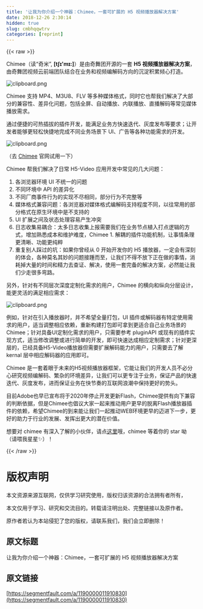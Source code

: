 ```yaml
---
title: '让我为你介绍一个神器：Chimee，一套可扩展的 H5 视频播放器解决方案' 
date: 2018-12-26 2:30:14
hidden: true
slug: cmbhqqwtrv
categories: [reprint]
---
```


{{< raw >}}

                    
<p>Chimee（读“奇米”, <strong>[tʃɪ'mɪ:]</strong>）是由奇舞团开源的一套 <strong>H5 视频播放器解决方案</strong>，由奇舞团视频云前端团队结合在业务和视频编解码方向的沉淀积累倾心打造。</p>
<p><span class="img-wrap"><img data-src="/img/bVX8GW?w=640&amp;h=364" src="https://static.alili.tech/img/bVX8GW?w=640&amp;h=364" alt="clipboard.png" title="clipboard.png" style="cursor: pointer; display: inline;"></span></p>
<p>Chimee 支持 MP4、M3U8、FLV 等多种媒体格式，同时它也帮我们解决了大部分的兼容性、差异化问题，包括全屏、自动播放、内联播放、直播解码等常见媒体播放需求。</p>
<p>通过便捷的可热插拔的插件开发，能满足业务方快速迭代、灰度发布等要求；让开发者能够更轻松快捷地完成不同业务场景下 UI、广告等各种功能需求的开发。</p>
<p><span class="img-wrap"><img data-src="/img/bVX8G4?w=640&amp;h=248" src="https://static.alili.tech/img/bVX8G4?w=640&amp;h=248" alt="clipboard.png" title="clipboard.png" style="cursor: pointer; display: inline;"></span></p>
<p>（去 <a href="http://chimee.org/" rel="nofollow noreferrer" target="_blank">Chimee</a> 官网试用一下）</p>
<p>Chimee 帮我们解决了日常 H5-Video 应用开发中常见的几大问题：</p>
<ol>
<li>各浏览器环境 UI 不统一的问题</li>
<li>不同环境中 API 的差异化</li>
<li>不同厂商事件行为的实现不尽相同，部分行为不完整等</li>
<li>媒体格式兼容问题：各浏览器对媒体格式编解码支持程度不同，以往常用的部分格式在原生环境中是不支持的</li>
<li>UI 扩展之间及状态处理容易产生冲突</li>
<li>日志收集易耦合：太多日志收集上报需要我们在业务节点植入打点逻辑的方式，增加熟悉成本和维护难度，Chimee 1. 解耦的插件功能机制，让事情条理更清晰、功能更纯粹</li>
<li>重复别人踩过的坑：如果你曾经从 0 开始开发你的 H5 播放器，一定会有深刻的体会，各种莫名其妙的问题接踵而至，让我们不得不放下正在做的事情，消耗掉大量的时间和精力去查证、解决，使用一套完备的解决方案，必然能让我们少走很多弯路。</li>
</ol>
<p>另外，针对有不同层次深度定制化需求的用户，Chimee 的横向和纵向分层设计，能更灵活的满足相应需求：</p>
<p><span class="img-wrap"><img data-src="/img/bVX8HR?w=640&amp;h=311" src="https://static.alili.tech/img/bVX8HR?w=640&amp;h=311" alt="clipboard.png" title="clipboard.png" style="cursor: pointer; display: inline;"></span></p>
<p>例如，针对在引入播放器时，并不希望全量打包，UI 插件或解码器有特定使用需求的用户，适当调整相应依赖，重新构建打包即可拿到更适合自己业务场景的 Chimee；针对具备UI定制化需求的用户，只需要参考 pluginAPI 或现有的插件实现方式，适当修改调整或进行简单的开发，即可快速达成相应定制需求；针对更深层的，已经具备H5-Video播放器但需要扩展解码能力的用户，只需要去了解 kernal 层中相应解码器的应用即可。</p>
<p>Chimee 是一套着眼于未来的H5视频播放器框架，它能让我们的开发人员不必分心研究视频编解码、繁杂的环境差异，让我们可以更专注于业务，保证产品的快速迭代、灰度发布，进而保证业务在快节奏的互联网浪潮中保持更好的势头。</p>
<p>目前Adobe也早已宣布将于2020年停止开发更新Flash，Chimee提供有向下兼容的判断依据，但是Chimee也倡议大家一起来推动用户更早的脱离Flash播放器插件的依赖，希望Chimee的到来能让我们一起推动WEB环境更早的迈进下一步，更好的助力于行业的发展、发挥出更大的潜在价值。</p>
<p>想要对 chimee 有深入了解的小伙伴，请点<a href="http://chimee.org/" rel="nofollow noreferrer" target="_blank">这里</a>哦，chimee 等着你的 star 呦（请喂我星星✨）！</p>

                
{{< /raw >}}

# 版权声明
本文资源来源互联网，仅供学习研究使用，版权归该资源的合法拥有者所有，

本文仅用于学习、研究和交流目的。转载请注明出处、完整链接以及原作者。

原作者若认为本站侵犯了您的版权，请联系我们，我们会立即删除！

## 原文标题
让我为你介绍一个神器：Chimee，一套可扩展的 H5 视频播放器解决方案

## 原文链接
[https://segmentfault.com/a/1190000011910830](https://segmentfault.com/a/1190000011910830)

